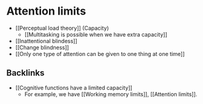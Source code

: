 # Attention limits
* [[Perceptual load theory]] (Capacity)
  * [[Multitasking is possible when we have extra capacity]]
* [[Inattentional blindess]]
* [[Change blindness]]
* [[Only one type of attention can be given to one thing at one time]]


## Backlinks
* [[Cognitive functions have a limited capacity]]
	* For example, we have [[Working memory limits]], [[Attention limits]].

<!-- #evergreen -->

<!-- {BearID:3944B3C2-A442-4438-92D8-FCB38E2075BF-652-000001D6A5B7DC2A} -->
